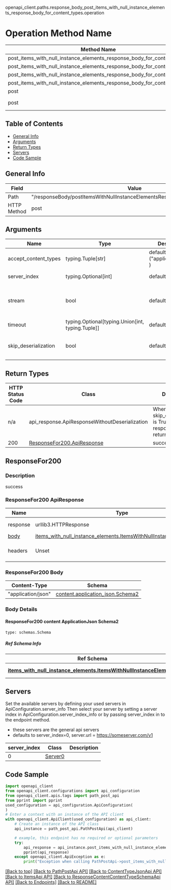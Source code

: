 openapi_client.paths.response_body_post_items_with_null_instance_elements_response_body_for_content_types.operation
# Operation Method Name

| Method Name | Api Class | Notes |
| ----------- | --------- | ----- |
| post_items_with_null_instance_elements_response_body_for_content_types | [PathPostApi](../../apis/tags/path_post_api.md) | This api is only for tag=path.post |
| post_items_with_null_instance_elements_response_body_for_content_types | [ContentTypeJsonApi](../../apis/tags/content_type_json_api.md) | This api is only for tag=contentType_json |
| post_items_with_null_instance_elements_response_body_for_content_types | [ItemsApi](../../apis/tags/items_api.md) | This api is only for tag=items |
| post_items_with_null_instance_elements_response_body_for_content_types | [ResponseContentContentTypeSchemaApi](../../apis/tags/response_content_content_type_schema_api.md) | This api is only for tag=response.content.contentType.schema |
| post | ApiForPost | This api is only for this endpoint |
| post | ResponseBodyPostItemsWithNullInstanceElementsResponseBodyForContentTypes | This api is only for path=/responseBody/postItemsWithNullInstanceElementsResponseBodyForContentTypes |

## Table of Contents
- [General Info](#general-info)
- [Arguments](#arguments)
- [Return Types](#return-types)
- [Servers](#servers)
- [Code Sample](#code-sample)

## General Info
| Field | Value |
| ----- | ----- |
| Path | "/responseBody/postItemsWithNullInstanceElementsResponseBodyForContentTypes" |
| HTTP Method | post |

## Arguments

Name | Type | Description  | Notes
------------- | ------------- | ------------- | -------------
accept_content_types | typing.Tuple[str] | default is ("application/json", ) | Tells the server the content type(s) that are accepted by the client
server_index | typing.Optional[int] | default is None | Allows one to select a different [server](#servers). If not None, must be one of [0]
stream | bool | default is False | if True then the response.content will be streamed and loaded from a file like object. When downloading a file, set this to True to force the code to deserialize the content to a FileSchema file
timeout | typing.Optional[typing.Union[int, typing.Tuple]] | default is None | the timeout used by the rest client
skip_deserialization | bool | default is False | when True, headers and body will be unset and an instance of api_response.ApiResponseWithoutDeserialization will be returned

## Return Types

HTTP Status Code | Class | Description
------------- | ------------- | -------------
n/a | api_response.ApiResponseWithoutDeserialization | When skip_deserialization is True this response is returned
200 | [ResponseFor200.ApiResponse](#responsefor200-apiresponse) | success

## ResponseFor200

### Description
success

### ResponseFor200 ApiResponse
Name | Type | Description  | Notes
------------- | ------------- | ------------- | -------------
response | urllib3.HTTPResponse | Raw response |
[body](#responsefor200-body) | [items_with_null_instance_elements.ItemsWithNullInstanceElementsTuple](../../components/schema/items_with_null_instance_elements.md#itemswithnullinstanceelementstuple) |  |
headers | Unset | headers were not defined |

### ResponseFor200 Body
Content-Type | Schema
------------ | -------
"application/json" | [content.application_json.Schema2](#responsefor200-content-applicationjson-schema2)

### Body Details
#### ResponseFor200 content ApplicationJson Schema2
```
type: schemas.Schema
```

##### Ref Schema Info
Ref Schema | Input Type | Output Type
---------- | ---------- | -----------
[**items_with_null_instance_elements.ItemsWithNullInstanceElements**](../../components/schema/items_with_null_instance_elements.md) | [items_with_null_instance_elements.ItemsWithNullInstanceElementsTupleInput](../../components/schema/items_with_null_instance_elements.md#itemswithnullinstanceelementstupleinput), [items_with_null_instance_elements.ItemsWithNullInstanceElementsTuple](../../components/schema/items_with_null_instance_elements.md#itemswithnullinstanceelementstuple) | [items_with_null_instance_elements.ItemsWithNullInstanceElementsTuple](../../components/schema/items_with_null_instance_elements.md#itemswithnullinstanceelementstuple)

## Servers

Set the available servers by defining your used servers in ApiConfiguration.server_info
Then select your server by setting a server index in ApiConfiguration.server_index_info or by
passing server_index in to the endpoint method.
- these servers are the general api servers
- defaults to server_index=0, server.url = https://someserver.com/v1

server_index | Class | Description
------------ | ----- | ------------
0 | [Server0](../../servers/server_0.md) |

## Code Sample

```python
import openapi_client
from openapi_client.configurations import api_configuration
from openapi_client.apis.tags import path_post_api
from pprint import pprint
used_configuration = api_configuration.ApiConfiguration(
)
# Enter a context with an instance of the API client
with openapi_client.ApiClient(used_configuration) as api_client:
    # Create an instance of the API class
    api_instance = path_post_api.PathPostApi(api_client)

    # example, this endpoint has no required or optional parameters
    try:
        api_response = api_instance.post_items_with_null_instance_elements_response_body_for_content_types()
        pprint(api_response)
    except openapi_client.ApiException as e:
        print("Exception when calling PathPostApi->post_items_with_null_instance_elements_response_body_for_content_types: %s\n" % e)
```

[[Back to top]](#top)
[[Back to PathPostApi API]](../../apis/tags/path_post_api.md)
[[Back to ContentTypeJsonApi API]](../../apis/tags/content_type_json_api.md)
[[Back to ItemsApi API]](../../apis/tags/items_api.md)
[[Back to ResponseContentContentTypeSchemaApi API]](../../apis/tags/response_content_content_type_schema_api.md)
[[Back to Endpoints]](../../../README.md#Endpoints) [[Back to README]](../../../README.md)